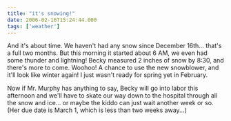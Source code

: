 ```yaml
---
title: "it's snowing!"
date: 2006-02-16T15:24:44.000
tags: ['weather']
---
```


And it's about time. We haven't had any snow since December 16th... that's a full two months. But this morning it started about 6 AM, we even had some thunder and lightning! Becky measured 2 inches of snow by 8:30, and there's more to come. Woohoo! A chance to use the new snowblower, and it'll look like winter again! I just wasn't ready for spring yet in February.

Now if Mr. Murphy has anything to say, Becky will go into labor this afternoon and we'll have to skate our way down to the hospital through all the snow and ice... or maybe the kiddo can just wait another week or so. (Her due date is March 1, which is less than two weeks away...)
